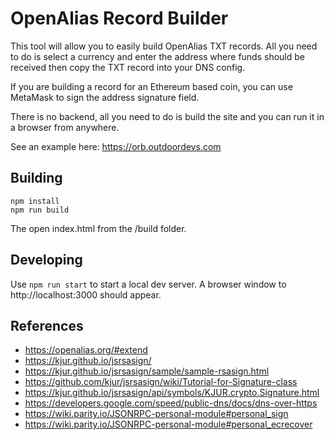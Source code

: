 # OpenAlias Record Builder

This tool will allow you to easily build OpenAlias TXT records. All you need to do is select a currency and enter the address where funds should be received then copy the TXT record into your DNS config.

If you are building a record for an Ethereum based coin, you can use MetaMask to sign the address signature field.

There is no backend, all you need to do is build the site and you can run it in a browser from anywhere.

See an example here:  https://orb.outdoordevs.com

## Building

```
npm install
npm run build
```

The open index.html from the /build folder.

## Developing

Use `npm run start` to start a local dev server.  A browser window to http://localhost:3000 should appear.


## References

- https://openalias.org/#extend
- https://kjur.github.io/jsrsasign/
- https://kjur.github.io/jsrsasign/sample/sample-rsasign.html
- https://github.com/kjur/jsrsasign/wiki/Tutorial-for-Signature-class
- https://kjur.github.io/jsrsasign/api/symbols/KJUR.crypto.Signature.html
- https://developers.google.com/speed/public-dns/docs/dns-over-https
- https://wiki.parity.io/JSONRPC-personal-module#personal_sign
- https://wiki.parity.io/JSONRPC-personal-module#personal_ecrecover


